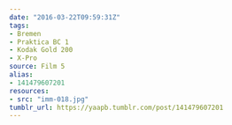 ```yaml
---
date: "2016-03-22T09:59:31Z"
tags:
- Bremen
- Praktica BC 1
- Kodak Gold 200
- X-Pro
source: Film 5
alias:
- 141479607201
resources:
- src: "imm-018.jpg"
tumblr_url: https://yaapb.tumblr.com/post/141479607201
---
```

